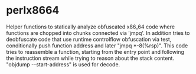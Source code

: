 # perlx8664
Helper functions to statically analyze obfuscated x86_64 code where functions are chopped into
chunks connected via 'jmpq'. In addition tries to deobfuscate code that use runtime
controlflow obfuscation via test, conditionally push function address and later "jmpq *-8(%rsp)". This code tries to reassemble a function, starting from the entry point and following
the instruction stream while trying to reason about the stack content. "objdump --start-address" is used for decode.
